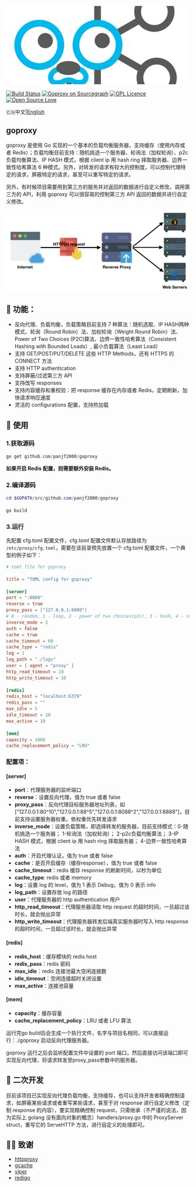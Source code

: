 <div align="center"><img src="https://raw.githubusercontent.com/panjf2000/logos/master/goproxy/logo.png"/></div>


[![Build Status](https://travis-ci.org/panjf2000/goproxy.svg?branch=master)](https://travis-ci.org/panjf2000/goproxy)
[![Goproxy on Sourcegraph](https://sourcegraph.com/github.com/panjf2000/goproxy/-/badge.svg)](https://sourcegraph.com/github.com/panjf2000/goproxy?badge)
[![GPL Licence](https://badges.frapsoft.com/os/gpl/gpl.svg?v=103)](https://opensource.org/licenses/GPL-3.0/)
[![Open Source Love](https://badges.frapsoft.com/os/v2/open-source.svg?v=103)](https://github.com/ellerbrock/open-source-badges/)

🇨🇳中文|[English](README.md)

## goproxy

goproxy 是使用 Go 实现的一个基本的负载均衡服务器，支持缓存（使用内存或者 Redis）；负载均衡目前支持：随机挑选一个服务器、轮询法（加权轮询）、p2c 负载均衡算法、IP HASH 模式，根据 client ip 用 hash ring 择取服务器、边界一致性哈希算法 6 种模式。另外，对转发的请求有较大的控制度，可以控制代理特定的请求，屏蔽特定的请求，甚至可以重写特定的请求。 

另外，有时候项目需要用到第三方的服务并对返回的数据进行自定义修改，调用第三方的 API，利用 goproxy 可以很容易的控制第三方 API 返回的数据并进行自定义修改。

![](https://raw.githubusercontent.com/panjf2000/illustrations/master/go/reverseproxy.png)

## 🚀 功能：

- 反向代理、负载均衡，负载策略目前支持 7 种算法：随机选取、IP HASH两种模式、轮询（Round Robin）法、加权轮询（Weight Round Robin）法、Power of Two Choices (P2C)算法、边界一致性哈希算法（Consistent Hashing with Bounded Loads）, 最小负载算法（Least Load）
- 支持 GET/POST/PUT/DELETE 这些 HTTP Methods，还有 HTTPS 的 CONNECT 方法
- 支持 HTTP authentication
- 支持屏蔽/过滤第三方 API 
- 支持改写 responses
- 支持内容缓存和重校验：把 response 缓存在内存或者 Redis，定期刷新，加快请求响应速度
- 灵活的 configurations 配置，支持热加载

## 🎉 使用

### 1.获取源码

```powershell
go get github.com/panjf2000/goproxy
```
**如果开启 Redis 配置，则需要额外安装 Redis。**

### 2.编译源码
```powershell
cd $GOPATH/src/github.com/panjf2000/goproxy

go build
```

### 3.运行
先配置 cfg.toml 配置文件，cfg.toml 配置文件默认存放路径为 `/etc/proxy/cfg.toml`，需要在该目录预先放置一个 cfg.toml 配置文件，一个典型的例子如下：
```toml
# toml file for goproxy

title = "TOML config for goproxy"

[server]
port = ":8080"
reverse = true
proxy_pass = ["127.0.0.1:6000"]
# 0 - random, 1 - loop, 2 - power of two choices(p2c), 3 - hash, 4 - consistent hashing, 5 - least load
inverse_mode = 2
auth = false
cache = true
cache_timeout = 60
cache_type = "redis"
log = 1
log_path = "./logs"
user = { agent = "proxy" }
http_read_timeout = 10
http_write_timeout = 10

[redis]
redis_host = "localhost:6379"
redis_pass = ""
max_idle = 5
idle_timeout = 10
max_active = 10

[mem]
capacity = 1000
cache_replacement_policy = "LRU"
```

### 配置项：
#### [server]
- **port**：代理服务器的监听端口
- **reverse**：设置反向代理，值为 true 或者 false
- **proxy_pass**：反向代理目标服务器地址列表，如["127.0.0.1:80^10","127.0.0.1:88^5","127.0.0.1:8088^2","127.0.0.1:8888"]，目前支持设置服务器权重，依权重优先转发请求
- **inverse_mode**：设置负载策略，即选择转发的服务器，目前支持模式：0-随机挑选一个服务器； 1-轮询法（加权轮询）； 2-p2c负载均衡算法； 3-IP HASH 模式，根据 client ip 用 hash ring 择取服务器； 4-边界一致性哈希算法
- **auth**：开启代理认证，值为 true 或者 false
- **cache**：是否开启缓存（缓存response），值为 true 或者 false
- **cache_timeout**：redis 缓存 response 的刷新时间，以秒为单位
- **cache_type**: redis 或者 memory
- **log**：设置 log 的 level，值为 1 表示 Debug，值为 0 表示 info
- **log_path**：设置存放 log 的路径
- **user**：代理服务器的 http authentication 用户
- **http_read_timeout**：代理服务器读取 http request 的超时时间，一旦超过该时长，就会抛出异常
- **http_write_timeout**：代理服务器转发后端真实服务器时写入 http response 的超时时间，一旦超过该时长，就会抛出异常

#### [redis]
- **redis_host**：缓存模块的 redis host
- **redis_pass**：redis 密码
- **max_idle**：redis 连接池最大空闲连接数
- **idle_timeout**：空闲连接超时关闭设置
- **max_active**：连接池容量

#### [mem]

- **capacity**：缓存容量
- **cache_replacement_policy**：LRU 或者 LFU 算法

运行完go build后会生成一个执行文件，名字与项目名相同，可以直接运行：./goproxy 启动反向代理服务器。

goproxy 运行之后会监听配置文件中设置的 port 端口，然后直接访问该端口即可实现反向代理，将请求转发至proxy_pass参数中的服务器。

## 🎱 二次开发

目前该项目已实现反向代理负载均衡，支持缓存，也可以支持开发者精确控制请求，如屏蔽某些请求或者重写某些请求，甚至于对 response 进行自定义修改（定制 response 的内容），要实现精确控制 request，只需继承（不严谨的说法，因为实际上 golang 没有面向对象的概念）handlers/proxy.go 中的 ProxyServer struct，重写它的 ServeHTTP 方法，进行自定义的处理即可。

## 🙏🏻 致谢

- [httpproxy](https://github.com/sakeven/httpproxy)
- [gcache](https://github.com/bluele/gcache)
- [viper](https://github.com/spf13/viper)
- [redigo](https://github.com/gomodule/redigo)
